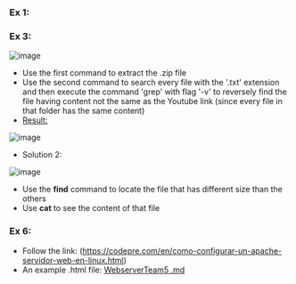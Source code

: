 
### Ex 1:

### Ex 3:
![image](https://user-images.githubusercontent.com/100038173/161412081-95867334-92e3-4ddb-a52a-b328e75ed556.png)
- Use the first command to extract the .zip file 
- Use the second command to search every file with the '.txt' extension and then execute the command 'grep' with flag '-v' to reversely find the file having content not the same as the Youtube link 
(since every file in that folder has the same content) 
- <u> Result: </u>

![image](https://user-images.githubusercontent.com/100038173/162116935-a9f3a2d6-acd2-40eb-b0a2-c3d0f976c5bd.png)
- Solution 2:

![image](https://user-images.githubusercontent.com/100038173/162116841-508215f4-75f1-44a1-8101-34e0453863a3.png)
- Use the <b>find</b> command to locate the file that has different size than the others 
- Use <b>cat</b> to see the content of that file

### Ex 6:
- Follow the link: (https://codepre.com/en/como-configurar-un-apache-servidor-web-en-linux.html)
- An example .html file: [WebserverTeam5 .md](https://github.com/M1nh-Duk/TEAM_5_EHC/files/8403842/WebserverTeam5.md)
